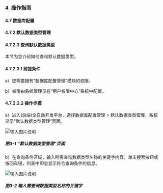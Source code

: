 ### 4. 操作指南

#### 4.7 数据库配置

#### 4.7.2 默认数据类型管理

#### 4.7.2.3 查询默认数据类型

本节为您介绍如何查询默认数据类型。

#### 4.7.2.3.1 前提条件

a）您需要拥有“数据库配置管理”模块的权限。

b）权限由系统管理员在“用户权限中心”系统中配置。

#### 4.7.2.3.2 操作步骤

a）进入(后端)全自动开发平台，选择数据库配置管理 > 默认数据类型管理，系统显示“默认数据类型管理”页面。

![输入图片说明](../../../../../images/SoFlu%EF%BC%88%E5%90%8E%E7%AB%AF%EF%BC%89%E5%BC%80%E5%8F%91%E5%B9%B3%E5%8F%B0/1.%20%E6%9C%80%E6%96%B0%E7%89%88%E6%9C%AC%20-%20%E6%9B%B4%E6%96%B0%E6%97%A5%E6%9C%9F%20-%202022.10.08/4.%20%E6%93%8D%E4%BD%9C%E6%8C%87%E5%8D%97/7.%20%E6%95%B0%E6%8D%AE%E5%BA%93%E9%85%8D%E7%BD%AE/2.%20%E9%BB%98%E8%AE%A4%E6%95%B0%E6%8D%AE%E7%B1%BB%E5%9E%8B%E7%AE%A1%E7%90%86/3-1.png)

##### 图3-1 “默认数据类型管理”页面

b）在查询条件区域，输入所需查询数据类型名称的关键字内容，单击搜索按钮或按回车键，列表中即会显示符合查询条件的信息。

![输入图片说明](../../../../../images/SoFlu%EF%BC%88%E5%90%8E%E7%AB%AF%EF%BC%89%E5%BC%80%E5%8F%91%E5%B9%B3%E5%8F%B0/1.%20%E6%9C%80%E6%96%B0%E7%89%88%E6%9C%AC%20-%20%E6%9B%B4%E6%96%B0%E6%97%A5%E6%9C%9F%20-%202022.10.08/4.%20%E6%93%8D%E4%BD%9C%E6%8C%87%E5%8D%97/7.%20%E6%95%B0%E6%8D%AE%E5%BA%93%E9%85%8D%E7%BD%AE/2.%20%E9%BB%98%E8%AE%A4%E6%95%B0%E6%8D%AE%E7%B1%BB%E5%9E%8B%E7%AE%A1%E7%90%86/3-2.png)

##### 图3-2 输入需查询数据类型名称的关键字
